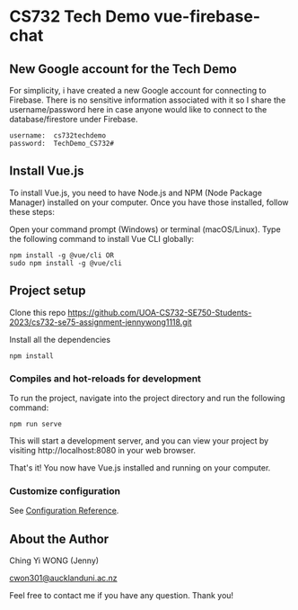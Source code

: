 
# CS732 Tech Demo vue-firebase-chat

## New Google account for the Tech Demo 
For simplicity, i have created a new Google account for connecting to Firebase.
There is no sensitive information associated with it so I share the username/password
here in case anyone would like to connect to the database/firestore under Firebase.
```
username:  cs732techdemo
password:  TechDemo_CS732#
```

## Install Vue.js
To install Vue.js, you need to have Node.js and NPM (Node Package Manager) installed on your computer. Once you have those installed, follow these steps:

Open your command prompt (Windows) or terminal (macOS/Linux).
Type the following command to install Vue CLI globally:
```
npm install -g @vue/cli OR
sudo npm install -g @vue/cli
```

## Project setup
Clone this repo
   https://github.com/UOA-CS732-SE750-Students-2023/cs732-se75-assignment-jennywong1118.git


Install all the dependencies
```
npm install
```

### Compiles and hot-reloads for development
To run the project, navigate into the project directory and run the following command:

```
npm run serve
```
This will start a development server, and you can view your project by visiting http://localhost:8080 in your web browser.

That's it! You now have Vue.js installed and running on your computer.


### Customize configuration
See [Configuration Reference](https://cli.vuejs.org/config/).

## About the Author

Ching Yi WONG (Jenny)

cwon301@aucklanduni.ac.nz

Feel free to contact me if you have any question. Thank you!


